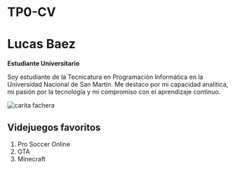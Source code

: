 # TP0-CV
# Lucas Baez
**Estudiante Universitario**

Soy estudiante de la Tecnicatura en Programación Informática en la Universidad Nacional de San Martín.
Me destaco por mi capacidad analítica, mi pasión por la tecnología y mi compromiso con el aprendizaje continuo.

![carita fachera](/c/Users/Lucas/Documents/Algoritmos1/tp0-cv-LucasBaez21/caritafachera.jpg)

## Videjuegos favoritos
1. Pro Soccer Online
2. GTA
3. Minecraft